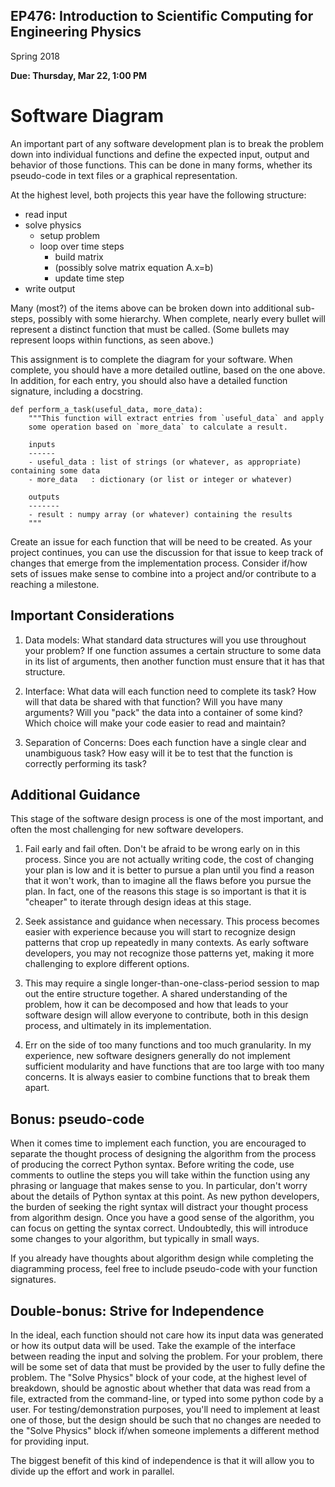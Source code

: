 ## EP476: Introduction to Scientific Computing for Engineering Physics

Spring 2018

**Due: Thursday, Mar 22, 1:00 PM**

# Software Diagram

An important part of any software development plan is to break the problem
down into individual functions and define the expected input, output and
behavior of those functions.  This can be done in many forms, whether its
pseudo-code in text files or a graphical representation.

At the highest level, both projects this year have the following structure:

* read input
* solve physics
  * setup problem
  * loop over time steps
     * build matrix
     * (possibly solve matrix equation A.x=b)
     * update time step
* write output

Many (most?) of the items above can be broken down into additional sub-steps,
possibly with some hierarchy.  When complete, nearly every bullet will
represent a distinct function that must be called.  (Some bullets may
represent loops within functions, as seen above.)

This assignment is to complete the diagram for your software.  When complete,
you should have a more detailed outline, based on the one above.  In addition,
for each entry, you should also have a detailed function signature, including
a docstring.

```
def perform_a_task(useful_data, more_data):
    """This function will extract entries from `useful_data` and apply
    some operation based on `more_data` to calculate a result.

    inputs
    ------
    - useful_data : list of strings (or whatever, as appropriate) containing some data
    - more_data   : dictionary (or list or integer or whatever)

    outputs
    -------
    - result : numpy array (or whatever) containing the results
    """
```

Create an issue for each function that will be need to be created. As your
project continues, you can use the discussion for that issue to keep track of
changes that emerge from the implementation process.  Consider if/how sets of
issues make sense to combine into a project and/or contribute to a reaching a
milestone.

## Important Considerations

1. Data models: What standard data structures will you use throughout your
   problem? If one function assumes a certain structure to some data in its
   list of arguments, then another function must ensure that it has that
   structure.

1. Interface: What data will each function need to complete its task? How will
   that data be shared with that function? Will you have many arguments? Will
   you "pack" the data into a container of some kind?  Which choice will make
   your code easier to read and maintain?

1. Separation of Concerns: Does each function have a single clear and
   unambiguous task? How easy will it be to test that the function is
   correctly performing its task?  


## Additional Guidance

This stage of the software design process is one of the most important, and
often the most challenging for new software developers.

1. Fail early and fail often. Don't be afraid to be wrong early on in this
   process.  Since you are not actually writing code, the cost of changing
   your plan is low and it is better to pursue a plan until you find a reason
   that it won't work, than to imagine all the flaws before you pursue the
   plan.  In fact, one of the reasons this stage is so important is that it
   is "cheaper" to iterate through design ideas at this stage.

1. Seek assistance and guidance when necessary. This process becomes easier
   with experience because you will start to recognize design patterns that
   crop up repeatedly in many contexts.  As early software developers, you may
   not recognize those patterns yet, making it more challenging to explore
   different options.

1. This may require a single longer-than-one-class-period session to map out
   the entire structure together.  A shared understanding of the problem, how
   it can be decomposed and how that leads to your software design will allow
   everyone to contribute, both in this design process, and ultimately in its
   implementation.

1. Err on the side of too many functions and too much granularity. In my
   experience, new software designers generally do not implement sufficient
   modularity and have functions that are too large with too many concerns. It
   is always easier to combine functions that to break them apart.

## Bonus: pseudo-code

When it comes time to implement each function, you are encouraged to separate
the thought process of designing the algorithm from the process of producing
the correct Python syntax.  Before writing the code, use comments to outline
the steps you will take within the function using any phrasing or language
that makes sense to you.  In particular, don't worry about the details of
Python syntax at this point.  As new python developers, the burden of seeking
the right syntax will distract your thought process from algorithm design.
Once you have a good sense of the algorithm, you can focus on getting the
syntax correct.  Undoubtedly, this will introduce some changes to your
algorithm, but typically in small ways.

If you already have thoughts about algorithm design while completing the
diagramming process, feel free to include pseudo-code with your function
signatures.

## Double-bonus: Strive for Independence

In the ideal, each function should not care how its input data was generated
or how its output data will be used.  Take the example of the interface
between reading the input and solving the problem.  For your problem, there
will be some set of data that must be provided by the user to fully define the
problem.  The "Solve Physics" block of your code, at the highest level of
breakdown, should be agnostic about whether that data was read from a file,
extracted from the command-line, or typed into some python code by a user.
For testing/demonstration purposes, you'll need to implement at least one of
those, but the design should be such that no changes are needed to the "Solve
Physics" block if/when someone implements a different method for providing
input.

The biggest benefit of this kind of independence is that it will allow you to
divide up the effort and work in parallel.
